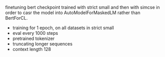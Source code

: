 finetuning bert checkpoint trained with strict small and then with simcse in order to casr the model into AutoModelForMaskedLM rather than BertForCL.

- training for 1 epoch, on  all datasets in strict small
- eval every 1000 steps
- pretrained tokenizer 
- truncating longer sequences
- context length 128
